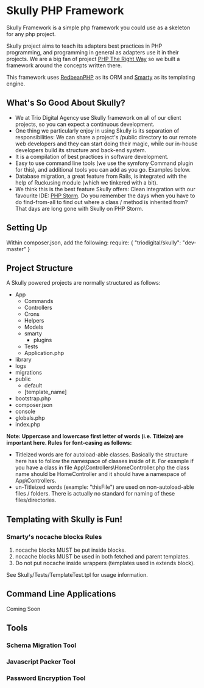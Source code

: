 # Skully PHP Framework

Skully Framework is a simple php framework you could use as a skeleton for any php project.

Skully project aims to teach its adapters best practices in PHP programming, and programming in general as adapters use it in their projects. We are a big fan of project [PHP The Right Way](http://phptherightway.com) so we built a framework around the concepts written there.

This framework uses [RedbeanPHP](http://redbeanphp.com) as its ORM and [Smarty](http://smarty.net) as its templating engine.

## What's So Good About Skully?

- We at Trio Digital Agency use Skully framework on all of our client projects, so you can expect a continuous development.
- One thing we particularly enjoy in using Skully is its separation of responsibilities: We can share a project's /public directory to our remote web developers and they can start doing their magic, while our in-house developers build its structure and back-end system.
- It is a compilation of best practices in software development.
- Easy to use command line tools (we use the symfony Command plugin for this), and additional tools you can add as you go. Examples below.
- Database migration, a great feature from Rails, is integrated with the help of Ruckusing module (which we tinkered with a bit).
- We think this is the best feature Skully offers: Clean integration with our favourite IDE: [PHP Storm](http://www.jetbrains.com/phpstorm/). Do you remember the days when you have to do find-from-all to find out where a class / method is inherited from? That days are long gone with Skully on PHP Storm.

## Setting Up

Within composer.json, add the following:
require: {
    "triodigital/skully": "dev-master"
}

## Project Structure

A Skully powered projects are normally structured as follows:

- App
    * Commands
    * Controllers
    * Crons
    * Helpers
    * Models
    * smarty
        - plugins
    * Tests
    * Application.php
- library
- logs
- migrations
- public
    * default
    * [template_name]
- bootstrap.php
- composer.json
- console
- globals.php
- index.php

**Note: Uppercase and lowercase first letter of words (i.e. Titleize) are important here. Rules for font-casing as follows:**

- Titleized words are for autoload-able classes. Basically the structure here has to follow the namespace of classes inside of it.
  For example if you have a class in file App\Controllers\HomeController.php the class name should be HomeController and it should have a namespace of App\Controllers.
- un-Titleized words (example: "thisFile") are used on non-autoload-able files / folders.
  There is actually no standard for naming of these files/directories.


## Templating with Skully is Fun!

### Smarty's nocache blocks Rules

1. nocache blocks MUST be put inside blocks.
2. nocache blocks MUST be used in both fetched and parent templates.
3. Do not put nocache inside wrappers (templates used in extends block).

See Skully/Tests/TemplateTest.tpl for usage information.

## Command Line Applications

Coming Soon

## Tools

### Schema Migration Tool

### Javascript Packer Tool

### Password Encryption Tool